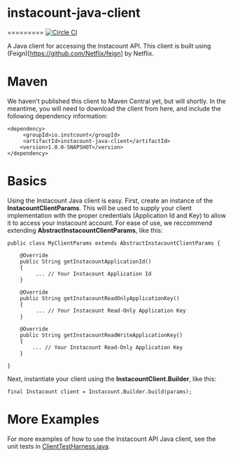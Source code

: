 # instacount-java-client
=========
[![Circle CI](https://circleci.com/gh/instacount/instacount-java-client/tree/master.svg?style=svg)](https://circleci.com/gh/instacount/instacount-java-client/tree/master)

A Java client for accessing the Instacount API.  This client is built using (Feign)[https://github.com/Netflix/feign] by Netflix.

# Maven
We haven't published this client to Maven Central yet, but will shortly.  In the meantime, you will need to download the 
client from here, and include the following dependency information:
                      
    <dependency>
         <groupId>io.instcount</groupId>
         <artifactId>instacount-java-client</artifactId>
        <version>1.0.0-SNAPSHOT</version>
    </dependency>

# Basics
Using the Instacount Java client is easy.  First, create an instance of the <b>InstacountClientParams</b>.  This will be 
used to supply your client implementation with the proper credentials (Application Id and Key) to allow it to access your 
instacount account.  For ease of use, we reccommend extending <b>AbstractInstacountClientParams</b>, like this:
 
    public class MyClientParams extends AbstractInstacountClientParams {
    	
    	@Override
    	public String getInstacountApplicationId()
    	{
    		 ... // Your Instacount Application Id
    	}
    
    	@Override
    	public String getInstacountReadOnlyApplicationKey()
    	{
    		 ... // Your Instacount Read-Only Application Key
        }
    
    	@Override
    	public String getInstacountReadWriteApplicationKey()
    	{
    	    ... // Your Instacount Read-Only Application Key
    	}
    	
    }
    
Next, instantiate your client using the <b>InstacountClient.Builder</b>, like this:

    final Instacount client = Instacount.Builder.build(params);

# More Examples
For more examples of how to use the Instacount API Java client, see the unit 
tests in [ClientTestHarness.java](https://github.com/instacount/instacount-java-client/blob/master/src/test/java/io/instacount/client/InstacountClientTest.java).


